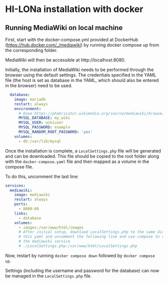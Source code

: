 # HI-LONa installation with docker

## Running MediaWiki on local machine

First, start with the docker-compose.yml provided at DockerHub (https://hub.docker.com/_/mediawiki) by running docker compose up from the corresponding folder.

MediaWiki will then be accessible at http://localhost:8080.

Initially, the installation of MediaWiki needs to be performed through the browser using the default settings. The credentials specified in the YAML file (the host is set as database in the YAML, which should also be entered in the browser) need to be used.

```yaml
  database:
    image: mariadb
    restart: always
    environment:
      # @see https://phabricator.wikimedia.org/source/mediawiki/browse/master/includes/DefaultSettings.php
      MYSQL_DATABASE: my_wiki
      MYSQL_USER: wikiuser
      MYSQL_PASSWORD: example
      MYSQL_RANDOM_ROOT_PASSWORD: 'yes'
    volumes:
      - db:/var/lib/mysql
```

Once the installation is complete, a `LocalSettings.php` file will be generated and can be downloaded. This file should be copied to the root folder along with the `docker-compose.yaml` file and then mapped as a volume in the compose file.

To do this, uncomment the last line:

```yaml
services:
  mediawiki:
    image: mediawiki
    restart: always
    ports:
      - 8080:80
    links:
      - database
    volumes:
      - images:/var/www/html/images
      # After initial setup, download LocalSettings.php to the same directory as
      # this yaml and uncomment the following line and use compose to restart
      # the mediawiki service
      # ./LocalSettings.php:/var/www/html/LocalSettings.php
```

Now, restart by running `docker compose down` followed by `docker compose up`.

Settings (including the username and password for the database) can now be managed in the `LocalSettings.php` file.

